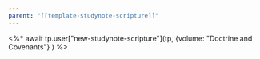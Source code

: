 ```yaml
---
parent: "[[template-studynote-scripture]]"
---
```

<%* await tp.user["new-studynote-scripture"](tp, {volume: "Doctrine and Covenants"} ) %>
